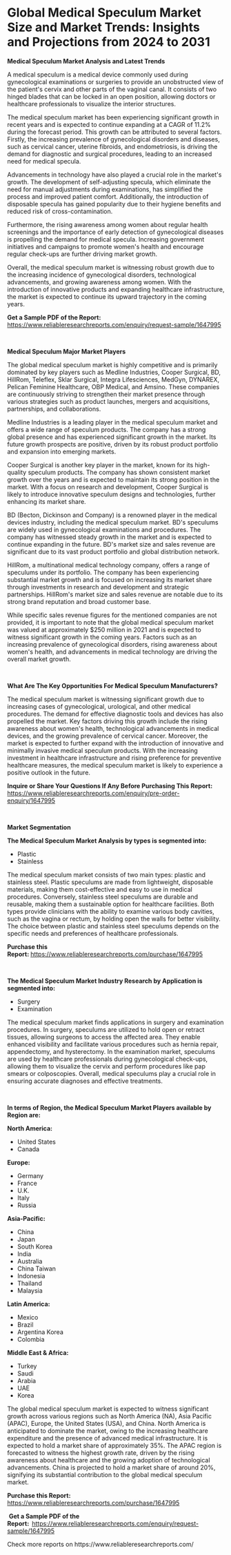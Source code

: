 <p><h1>Global Medical Speculum Market Size and Market Trends: Insights and Projections from 2024 to 2031</h1></p><p><strong>Medical Speculum Market Analysis and Latest Trends</strong></p>
<p><p>A medical speculum is a medical device commonly used during gynecological examinations or surgeries to provide an unobstructed view of the patient's cervix and other parts of the vaginal canal. It consists of two hinged blades that can be locked in an open position, allowing doctors or healthcare professionals to visualize the interior structures.</p><p>The medical speculum market has been experiencing significant growth in recent years and is expected to continue expanding at a CAGR of 11.2% during the forecast period. This growth can be attributed to several factors. Firstly, the increasing prevalence of gynecological disorders and diseases, such as cervical cancer, uterine fibroids, and endometriosis, is driving the demand for diagnostic and surgical procedures, leading to an increased need for medical specula.</p><p>Advancements in technology have also played a crucial role in the market's growth. The development of self-adjusting specula, which eliminate the need for manual adjustments during examinations, has simplified the process and improved patient comfort. Additionally, the introduction of disposable specula has gained popularity due to their hygiene benefits and reduced risk of cross-contamination.</p><p>Furthermore, the rising awareness among women about regular health screenings and the importance of early detection of gynecological diseases is propelling the demand for medical specula. Increasing government initiatives and campaigns to promote women's health and encourage regular check-ups are further driving market growth.</p><p>Overall, the medical speculum market is witnessing robust growth due to the increasing incidence of gynecological disorders, technological advancements, and growing awareness among women. With the introduction of innovative products and expanding healthcare infrastructure, the market is expected to continue its upward trajectory in the coming years.</p></p>
<p><strong>Get a Sample PDF of the Report:&nbsp;</strong> <a href="https://www.reliableresearchreports.com/enquiry/request-sample/1647995">https://www.reliableresearchreports.com/enquiry/request-sample/1647995</a></p>
<p>&nbsp;</p>
<p><strong>Medical Speculum Major Market Players</strong></p>
<p><p>The global medical speculum market is highly competitive and is primarily dominated by key players such as Medline Industries, Cooper Surgical, BD, HillRom, Teleflex, Sklar Surgical, Integra Lifesciences, MedGyn, DYNAREX, Pelican Feminine Healthcare, OBP Medical, and Amsino. These companies are continuously striving to strengthen their market presence through various strategies such as product launches, mergers and acquisitions, partnerships, and collaborations. </p><p>Medline Industries is a leading player in the medical speculum market and offers a wide range of speculum products. The company has a strong global presence and has experienced significant growth in the market. Its future growth prospects are positive, driven by its robust product portfolio and expansion into emerging markets.</p><p>Cooper Surgical is another key player in the market, known for its high-quality speculum products. The company has shown consistent market growth over the years and is expected to maintain its strong position in the market. With a focus on research and development, Cooper Surgical is likely to introduce innovative speculum designs and technologies, further enhancing its market share.</p><p>BD (Becton, Dickinson and Company) is a renowned player in the medical devices industry, including the medical speculum market. BD's speculums are widely used in gynecological examinations and procedures. The company has witnessed steady growth in the market and is expected to continue expanding in the future. BD's market size and sales revenue are significant due to its vast product portfolio and global distribution network.</p><p>HillRom, a multinational medical technology company, offers a range of speculums under its portfolio. The company has been experiencing substantial market growth and is focused on increasing its market share through investments in research and development and strategic partnerships. HillRom's market size and sales revenue are notable due to its strong brand reputation and broad customer base.</p><p>While specific sales revenue figures for the mentioned companies are not provided, it is important to note that the global medical speculum market was valued at approximately $250 million in 2021 and is expected to witness significant growth in the coming years. Factors such as an increasing prevalence of gynecological disorders, rising awareness about women's health, and advancements in medical technology are driving the overall market growth.</p></p>
<p>&nbsp;</p>
<p><strong>What Are The Key Opportunities For Medical Speculum Manufacturers?</strong></p>
<p><p>The medical speculum market is witnessing significant growth due to increasing cases of gynecological, urological, and other medical procedures. The demand for effective diagnostic tools and devices has also propelled the market. Key factors driving this growth include the rising awareness about women's health, technological advancements in medical devices, and the growing prevalence of cervical cancer. Moreover, the market is expected to further expand with the introduction of innovative and minimally invasive medical speculum products. With the increasing investment in healthcare infrastructure and rising preference for preventive healthcare measures, the medical speculum market is likely to experience a positive outlook in the future.</p></p>
<p><strong>Inquire or Share Your Questions If Any Before Purchasing This Report:</strong> <a href="https://www.reliableresearchreports.com/enquiry/pre-order-enquiry/1647995">https://www.reliableresearchreports.com/enquiry/pre-order-enquiry/1647995</a></p>
<p>&nbsp;</p>
<p><strong>Market Segmentation</strong></p>
<p><strong>The Medical Speculum Market Analysis by types is segmented into:</strong></p>
<p><ul><li>Plastic</li><li>Stainless</li></ul></p>
<p><p>The medical speculum market consists of two main types: plastic and stainless steel. Plastic speculums are made from lightweight, disposable materials, making them cost-effective and easy to use in medical procedures. Conversely, stainless steel speculums are durable and reusable, making them a sustainable option for healthcare facilities. Both types provide clinicians with the ability to examine various body cavities, such as the vagina or rectum, by holding open the walls for better visibility. The choice between plastic and stainless steel speculums depends on the specific needs and preferences of healthcare professionals.</p></p>
<p><strong>Purchase this Report:&nbsp;</strong><a href="https://www.reliableresearchreports.com/purchase/1647995">https://www.reliableresearchreports.com/purchase/1647995</a></p>
<p>&nbsp;</p>
<p><strong>The Medical Speculum Market Industry Research by Application is segmented into:</strong></p>
<p><ul><li>Surgery</li><li>Examination</li></ul></p>
<p><p>The medical speculum market finds applications in surgery and examination procedures. In surgery, speculums are utilized to hold open or retract tissues, allowing surgeons to access the affected area. They enable enhanced visibility and facilitate various procedures such as hernia repair, appendectomy, and hysterectomy. In the examination market, speculums are used by healthcare professionals during gynecological check-ups, allowing them to visualize the cervix and perform procedures like pap smears or colposcopies. Overall, medical speculums play a crucial role in ensuring accurate diagnoses and effective treatments.</p></p>
<p>&nbsp;</p>
<p><strong>In terms of Region, the Medical Speculum Market Players available by Region are:</strong></p>
<p>
    <p> <strong> North America: </strong>
        <ul>
            <li>United States</li>
            <li>Canada</li>
        </ul>
        </p> 
    <p> <strong> Europe: </strong>
        <ul>
            <li>Germany</li>
            <li>France</li>
            <li>U.K.</li>
            <li>Italy</li>
            <li>Russia</li>
        </ul>
        </p> 
    <p> <strong> Asia-Pacific: </strong>
        <ul>
            <li>China</li>
            <li>Japan</li>
            <li>South Korea</li>
            <li>India</li>
            <li>Australia</li>
            <li>China Taiwan</li>
            <li>Indonesia</li>
            <li>Thailand</li>
            <li>Malaysia</li>
        </ul>
        </p> 
    <p> <strong> Latin America: </strong>
        <ul>
            <li>Mexico</li>
            <li>Brazil</li>
            <li>Argentina Korea</li>
            <li>Colombia</li>
        </ul>
        </p> 
    <p> <strong> Middle East & Africa: </strong>
        <ul>
            <li>Turkey</li>
            <li>Saudi</li>
            <li>Arabia</li>
            <li>UAE</li>
            <li>Korea</li>
        </ul>
    </p>
    </p>
<p><p>The global medical speculum market is expected to witness significant growth across various regions such as North America (NA), Asia Pacific (APAC), Europe, the United States (USA), and China. North America is anticipated to dominate the market, owing to the increasing healthcare expenditure and the presence of advanced medical infrastructure. It is expected to hold a market share of approximately 35%. The APAC region is forecasted to witness the highest growth rate, driven by the rising awareness about healthcare and the growing adoption of technological advancements. China is projected to hold a market share of around 20%, signifying its substantial contribution to the global medical speculum market.</p></p>
<p><strong>Purchase this Report: </strong><a href="https://www.reliableresearchreports.com/purchase/1647995">https://www.reliableresearchreports.com/purchase/1647995</a></p>
<p>&nbsp;<strong>Get a Sample PDF of the Report:&nbsp;&nbsp;</strong><a href="https://www.reliableresearchreports.com/enquiry/request-sample/1647995">https://www.reliableresearchreports.com/enquiry/request-sample/1647995</a></p>
<p><strong></strong></p>
<p>Check more reports on https://www.reliableresearchreports.com/</p>